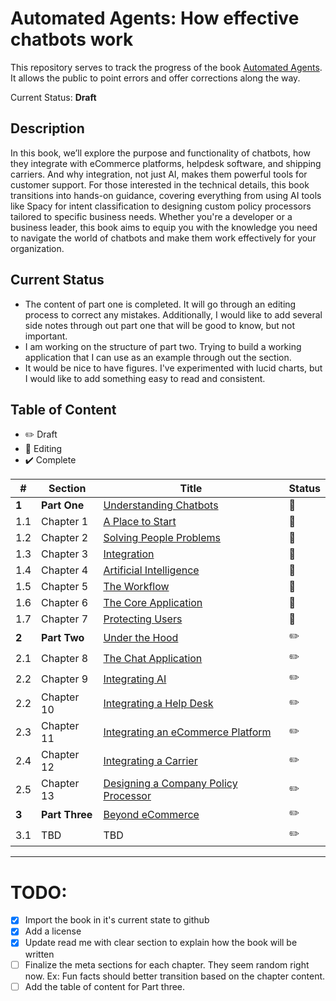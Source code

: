# Automated Agents: How effective chatbots work

This repository serves to track the progress of the book [Automated Agents](https://www.automatedagentsbook.com/). It allows the public to point errors and offer corrections along the way.

Current Status: **Draft**

## Description

In this book, we’ll explore the purpose and functionality of chatbots, how they integrate with eCommerce platforms, helpdesk software, and shipping carriers. And why integration, not just AI, makes them powerful tools for customer support. For those interested in the technical details, this book transitions into hands-on guidance, covering everything from using AI tools like Spacy for intent classification to designing custom policy processors tailored to specific business needs. Whether you're a developer or a business leader, this book aims to equip you with the knowledge you need to navigate the world of chatbots and make them work effectively for your organization.

## Current Status

* The content of part one is completed. It will go through an editing process to correct any mistakes. Additionally, I would like to add several side notes through out part one that will be good to know, but not important.
* I am working on the structure of part two. Trying to build a working application that I can use as an example through out the section. 
* It would be nice to have figures. I've experimented with lucid charts, but I would like to add something easy to read and consistent.

## Table of Content

* :pencil2: Draft 
* :bookmark_tabs: Editing
* :heavy_check_mark: Complete

| # | Section | Title | Status |
|---| ------- | ----- | ------ |
| **1** | **Part One** | [Understanding Chatbots](book/part-one/intro.md)  | :bookmark_tabs: |
| 1.1 | Chapter 1 | [A Place to Start](book/part-one/c01.md) | :bookmark_tabs: | 
| 1.2 | Chapter 2 | [Solving People Problems](book/part-one/c02.md) | :bookmark_tabs: | 
| 1.3 | Chapter 3 | [Integration](book/part-one/c03.md) | :bookmark_tabs: | 
| 1.4 | Chapter 4 | [Artificial Intelligence](book/part-one/c04.md) | :bookmark_tabs: | 
| 1.5 | Chapter 5 | [The Workflow](book/part-one/c05.md) | :bookmark_tabs:  |
| 1.6 | Chapter 6 | [The Core Application](book/part-one/c06.md) | :bookmark_tabs: |
| 1.7 | Chapter 7 | [Protecting Users](book/part-one/c07.md) | :bookmark_tabs: |
| **2** | **Part Two** | [Under the Hood](book/part-two/intro.md)  | :pencil2: |
| 2.1 | Chapter 8 | [The Chat Application](book/part-two/c08.md) | :pencil2: |
| 2.2 | Chapter 9 | [Integrating AI](book/part-two/c09.md) | :pencil2: | 
| 2.2 | Chapter 10 | [Integrating a Help Desk](book/part-two/c10.md) | :pencil2: | 
| 2.3 | Chapter 11 | [Integrating an eCommerce Platform](book/part-two/c11.md) | :pencil2: | 
| 2.4 | Chapter 12 | [Integrating a Carrier](book/part-two/c12.md) | :pencil2: | 
| 2.5 | Chapter 13 | [Designing a Company Policy Processor](book/part-two/c13.md) | :pencil2: | 
| **3** | **Part Three** | [Beyond eCommerce](book/part-three/intro.md) | :pencil2: |
| 3.1 | TBD | TBD | :pencil2: |

---


# TODO:

- [x] Import the book in it's current state to github
- [x] Add a license
- [x] Update read me with clear section to explain how the book will be written
- [ ] Finalize the meta sections for each chapter. They seem random right now. Ex: Fun facts should better transition based on the chapter content.
- [ ] Add the table of content for Part three. 